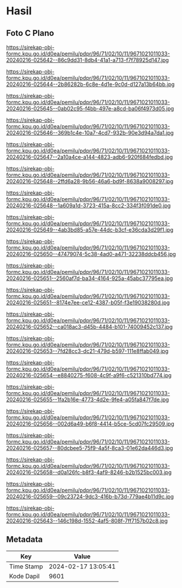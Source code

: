 # Hasil

## Foto C Plano

https://sirekap-obj-formc.kpu.go.id/d0ea/pemilu/pdpr/96/71/02/10/11/9671021011033-20240216-025642--86c9dd31-8db4-41a1-a713-f7f78925d147.jpg

https://sirekap-obj-formc.kpu.go.id/d0ea/pemilu/pdpr/96/71/02/10/11/9671021011033-20240216-025644--2b86282b-6c8e-4d1e-9c0d-d127a13b64bb.jpg

https://sirekap-obj-formc.kpu.go.id/d0ea/pemilu/pdpr/96/71/02/10/11/9671021011033-20240216-025645--0ab02c95-f4bb-497e-a8cd-ba06f4973d05.jpg

https://sirekap-obj-formc.kpu.go.id/d0ea/pemilu/pdpr/96/71/02/10/11/9671021011033-20240216-025646--369b1c4e-10a7-4cd7-932b-90e3d94a7da1.jpg

https://sirekap-obj-formc.kpu.go.id/d0ea/pemilu/pdpr/96/71/02/10/11/9671021011033-20240216-025647--2a10a4ce-a144-4823-adb6-920f684fedbd.jpg

https://sirekap-obj-formc.kpu.go.id/d0ea/pemilu/pdpr/96/71/02/10/11/9671021011033-20240216-025648--2ffd6a28-9b56-46a6-bd9f-8638a9008297.jpg

https://sirekap-obj-formc.kpu.go.id/d0ea/pemilu/pdpr/96/71/02/10/11/9671021011033-20240216-025648--1a609a1d-3723-415a-8cc2-334f3f091de0.jpg

https://sirekap-obj-formc.kpu.go.id/d0ea/pemilu/pdpr/96/71/02/10/11/9671021011033-20240216-025649--4ab3bd85-a57e-44dc-b3cf-e36cda3d29f1.jpg

https://sirekap-obj-formc.kpu.go.id/d0ea/pemilu/pdpr/96/71/02/10/11/9671021011033-20240216-025650--47479074-5c38-4ad0-a471-32238ddcb456.jpg

https://sirekap-obj-formc.kpu.go.id/d0ea/pemilu/pdpr/96/71/02/10/11/9671021011033-20240216-025651--2560af7d-ba34-4164-925a-45abc37795ea.jpg

https://sirekap-obj-formc.kpu.go.id/d0ea/pemilu/pdpr/96/71/02/10/11/9671021011033-20240216-025651--8174e7ee-ce12-4387-b05f-f3e19038280d.jpg

https://sirekap-obj-formc.kpu.go.id/d0ea/pemilu/pdpr/96/71/02/10/11/9671021011033-20240216-025652--ca018ac3-d45b-4484-b101-74009452c137.jpg

https://sirekap-obj-formc.kpu.go.id/d0ea/pemilu/pdpr/96/71/02/10/11/9671021011033-20240216-025653--7fd28cc3-dc21-479d-b597-111e8ffab049.jpg

https://sirekap-obj-formc.kpu.go.id/d0ea/pemilu/pdpr/96/71/02/10/11/9671021011033-20240216-025654--e8840275-f608-4c9f-a9f6-c521310bd774.jpg

https://sirekap-obj-formc.kpu.go.id/d0ea/pemilu/pdpr/96/71/02/10/11/9671021011033-20240216-025655--1fa2b16e-4773-4d2e-9fe4-a05fa847f7de.jpg

https://sirekap-obj-formc.kpu.go.id/d0ea/pemilu/pdpr/96/71/02/10/11/9671021011033-20240216-025656--002d6a49-b6f8-4414-b5ce-5cd07fc29509.jpg

https://sirekap-obj-formc.kpu.go.id/d0ea/pemilu/pdpr/96/71/02/10/11/9671021011033-20240216-025657--80dcbee5-75f9-4a5f-8ca3-01e62da446d3.jpg

https://sirekap-obj-formc.kpu.go.id/d0ea/pemilu/pdpr/96/71/02/10/11/9671021011033-20240216-025658--d0a126fc-b8f3-4af9-8246-b2b1525bc003.jpg

https://sirekap-obj-formc.kpu.go.id/d0ea/pemilu/pdpr/96/71/02/10/11/9671021011033-20240216-025659--09c23724-9dc3-416b-b73d-779ae4b11d9c.jpg

https://sirekap-obj-formc.kpu.go.id/d0ea/pemilu/pdpr/96/71/02/10/11/9671021011033-20240216-025643--146c198d-1552-4af5-808f-7ff7157b02c8.jpg


## Metadata

| Key        | Value               |
| ---------- | ------------------- |
| Time Stamp | 2024-02-17 13:05:41 |
| Kode Dapil | 9601                |



